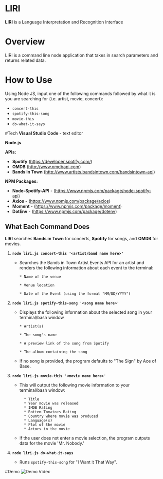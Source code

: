 # LIRI
**LIRI** is a Language Interpretation and Recognition Interface

# Overview
LIRI is a command line node application that takes in search parameters and returns related data. 

# How to Use
Using Node JS, input one of the following commands followed by what it is you are searching for (i.e. artist, movie, concert):
* `concert-this`
* `spotify-this-song`
* `movie-this`
* `do-what-it-says`

#Tech
**Visual Studio Code** - text editor

**Node.js** 

**APIs:**

  * **Spotify** (https://developer.spotify.com/)
  * **OMDB** (http://www.omdbapi.com) 
  * **Bands In Town** (http://www.artists.bandsintown.com/bandsintown-api)

**NPM Packages:**
* **Node-Spotify-API** - (https://www.npmjs.com/package/node-spotify-api)
* **Axios** - (https://www.npmjs.com/package/axios)
* **Moment** - (https://www.npmjs.com/package/moment)
* **DotEnv** - (https://www.npmjs.com/package/dotenv)

## What Each Command Does

**LIRI** searches **Bands in Town** for concerts, **Spotify** for songs, and **OMDB** for movies.

1. **`node liri.js concert-this '<artist/band name here>'`**

   * Searches the Bands in Town Artist Events API for an artist and renders the following information about each event to the terminal:
     ```
     * Name of the venue

     * Venue location

     * Date of the Event (using the format "MM/DD/YYYY")
     ```

2. **`node liri.js spotify-this-song '<song name here>'`**

   * Displays the following information about the selected song in your terminal/bash window
     ```
     * Artist(s)

     * The song's name

     * A preview link of the song from Spotify

     * The album containing the song
     ```

   * If no song is provided, the program defaults to "The Sign" by Ace of Base.

3. **`node liri.js movie-this '<movie name here>'`**

   * This will output the following movie information to your terminal/bash window:

     ```
       * Title
       * Year movie was released
       * IMDB Rating
       * Rotten Tomatoes Rating
       * Country where movie was produced
       * Language(s)
       * Plot of the movie
       * Actors in the movie
     ```

   * If the user does not enter a movie selection, the program outputs data for the movie 'Mr. Nobody.'

4. **`node liri.js do-what-it-says`**

     * Runs `spotify-this-song` for "I Want it That Way".
     
#Demo
![Demo Video](https://i.imgur.com/Es8w2Eo.gif)
